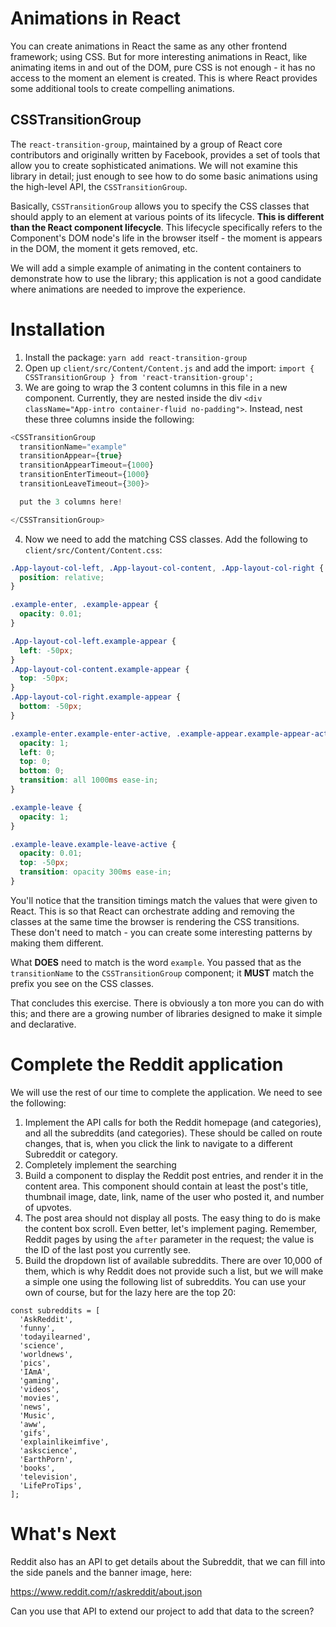 # Animations in React

You can create animations in React the same as any other frontend framework; using CSS. But for more interesting animations in React, like animating items in and out of the DOM, pure CSS is not enough - it has no access to the moment an element is created. This is where React provides some additional tools to create compelling animations.

## CSSTransitionGroup
The `react-transition-group`, maintained by a group of React core contributors and originally written by Facebook, provides a set of tools that allow you to create sophisticated animations. We will not examine this library in detail; just enough to see how to do some basic animations using the high-level API, the `CSSTransitionGroup`.

Basically, `CSSTransitionGroup` allows you to specify the CSS classes that should apply to an element at various points of its lifecycle. **This is different than the React component lifecycle**. This lifecycle specifically refers to the Component's DOM node's life in the browser itself - the moment is appears in the DOM, the moment it gets removed, etc.

We will add a simple example of animating in the content containers to demonstrate how to use the library; this application is not a good candidate where animations are needed to improve the experience.

# Installation
1. Install the package: `yarn add react-transition-group`
2. Open up `client/src/Content/Content.js` and add the import: `import { CSSTransitionGroup } from 'react-transition-group';`
3. We are going to wrap the 3 content columns in this file in a new component. Currently, they are nested inside the div `<div className="App-intro container-fluid no-padding">`. Instead, nest these three columns inside the following:

```js
<CSSTransitionGroup
  transitionName="example"
  transitionAppear={true}
  transitionAppearTimeout={1000}
  transitionEnterTimeout={1000}
  transitionLeaveTimeout={300}>

  put the 3 columns here!

</CSSTransitionGroup>
```
4. Now we need to add the matching CSS classes. Add the following to `client/src/Content/Content.css`:

```css
.App-layout-col-left, .App-layout-col-content, .App-layout-col-right {
  position: relative;
}

.example-enter, .example-appear {
  opacity: 0.01;
}

.App-layout-col-left.example-appear {
  left: -50px;
}
.App-layout-col-content.example-appear {
  top: -50px;
}
.App-layout-col-right.example-appear {
  bottom: -50px;
}

.example-enter.example-enter-active, .example-appear.example-appear-active {
  opacity: 1;
  left: 0;
  top: 0;
  bottom: 0;
  transition: all 1000ms ease-in;
}

.example-leave {
  opacity: 1;
}

.example-leave.example-leave-active {
  opacity: 0.01;
  top: -50px;
  transition: opacity 300ms ease-in;
}
```

You'll notice that the transition timings match the values that were given to React. This is so that React can orchestrate adding and removing the classes at the same time the browser is rendering the CSS transitions. These don't need to match - you can create some interesting patterns by making them different.

What **DOES** need to match is the word `example`. You passed that as the `transitionName` to the `CSSTransitionGroup` component; it **MUST** match the prefix you see on the CSS classes.

That concludes this exercise. There is obviously a ton more you can do with this; and there are a growing number of libraries designed to make it simple and declarative.

# Complete the Reddit application
We will use the rest of our time to complete the application. We need to see the following:
1. Implement the API calls for both the Reddit homepage (and categories), and all the subreddits (and categories). These should be called on route changes, that is, when you click the link to navigate to a different Subreddit or category.
2. Completely implement the searching
3. Build a component to display the Reddit post entries, and render it in the content area. This component should contain at least the post's title, thumbnail image, date, link, name of the user who posted it, and number of upvotes.
4. The post area should not display all posts. The easy thing to do is make the content box scroll. Even better, let's implement paging. Remember, Reddit pages by using the `after` parameter in the request; the value is the ID of the last post you currently see.
5. Build the dropdown list of available subreddits. There are over 10,000 of them, which is why Reddit does not provide such a list, but we will make a simple one using the following list of subreddits. You can use your own of course, but for the lazy here are the top 20:

```
const subreddits = [
  'AskReddit',
  'funny',
  'todayilearned',
  'science',
  'worldnews',
  'pics',
  'IAmA',
  'gaming',
  'videos',
  'movies',
  'news',
  'Music',
  'aww',
  'gifs',
  'explainlikeimfive',
  'askscience',
  'EarthPorn',
  'books',
  'television',
  'LifeProTips',
];
```

# What's Next
Reddit also has an API to get details about the Subreddit, that we can fill into the side panels and the banner image, here:

https://www.reddit.com/r/askreddit/about.json

Can you use that API to extend our project to add that data to the screen?
